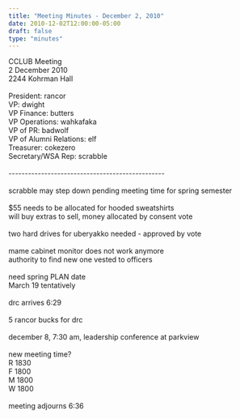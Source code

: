 ```yaml
---
title: "Meeting Minutes - December 2, 2010"
date: 2010-12-02T12:00:00-05:00
draft: false
type: "minutes"
---
```


CCLUB Meeting<br />
2 December 2010<br />
2244 Kohrman Hall<br />
<br />
President: rancor<br />
VP: dwight<br />
VP Finance: butters<br />
VP Operations: wahkafaka<br />
VP of PR: badwolf<br />
VP of Alumni Relations: elf<br />
Treasurer: cokezero<br />
Secretary/WSA Rep: scrabble<br />
<br />
------------------------------------------------<br />
<br />
scrabble may step down pending meeting time for spring semester<br />
<br />
$55 needs to be allocated for hooded sweatshirts<br />
will buy extras to sell, money allocated by consent vote<br />
<br />
two hard drives for uberyakko needed - approved by vote<br />
<br />
mame cabinet monitor does not work anymore<br />
authority to find new one vested to officers<br />
<br />
need spring PLAN date<br />
March 19 tentatively<br />
<br />
drc arrives 6:29<br />
<br />
5 rancor bucks for drc<br />
<br />
december 8, 7:30 am, leadership conference at parkview<br />
<br />
new meeting time?<br />
R 1830<br />
F 1800<br />
M 1800<br />
W 1800<br />
<br />
meeting adjourns 6:36
